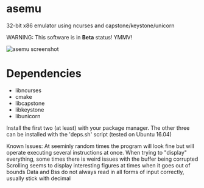 # asemu
32-bit x86 emulator using ncurses and capstone/keystone/unicorn

WARNING: This software is in **Beta** status! YMMV!

![asemu screenshot](http://i.imgur.com/qjP7P5I.png "asemu screenshot")

# Dependencies

 * libncurses
 * cmake
 * libcapstone
 * libkeystone
 * libunicorn

Install the first two (at least) with your package manager.  The other three can be installed with the 'deps.sh' script (tested on Ubuntu 16.04)


Known Issues:
  At seeminly random times the program will look fine but will operate executing several instructions at once.
  When trying to "display" everything, some times there is weird issues with the buffer being corrupted
  Scrolling seems to display interesting figures at times when it goes out of bounds
  Data and Bss do not always read in all forms of input correctly, usually stick with decimal
